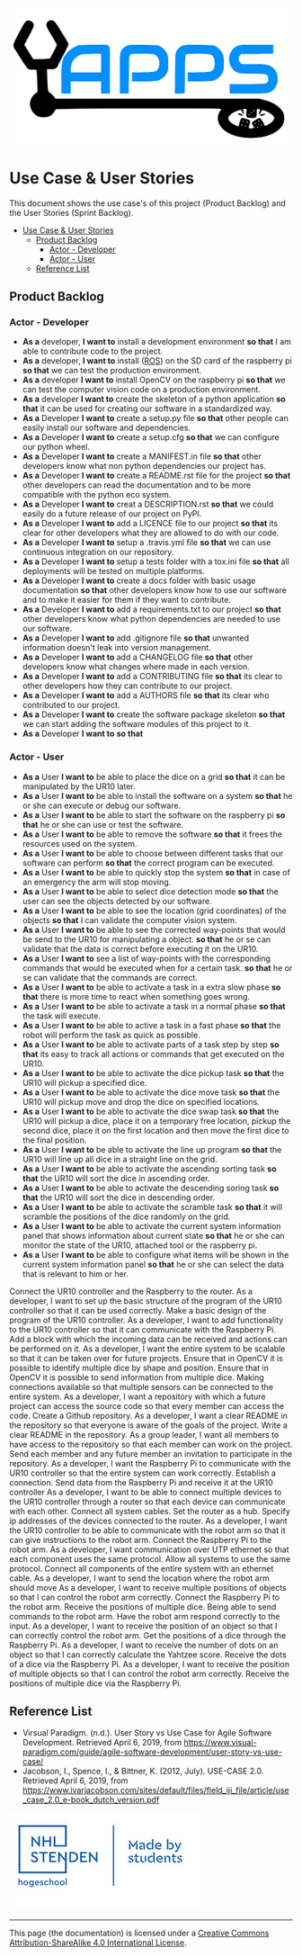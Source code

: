 ![yapps_logo.svg](../../Resources/images/logos/yapps_logo.svg)
# Use Case & User Stories
This document shows the use case's of this project (Product Backlog) and the User Stories (Sprint Backlog).

[TOC]: # " "

- [Use Case & User Stories](#use-case--user-stories)
    - [Product Backlog](#product-backlog)
        - [Actor - Developer](#actor---developer)
        - [Actor - User](#actor---user)
    - [Reference List](#reference-list)

## Product Backlog
### Actor - Developer
- **As a** developer, **I want to** install a development environment **so that** I am able to contribute code to the project.
- **As a** developer, **I want to** install ([ROS](http://www.ros.org)) on the SD card of the raspberry pi **so that** we can test the production environment.
- **As a** developer **I want to** install OpenCV on the raspberry pi **so that** we can test the computer vision code on a production environment.
- **As a** developer **I want to** create the skeleton of a python application **so that** it can be used for creating our software in a standardized way.
- **As a** Developer **I want to** create a setup.py file **so that** other people can easily install our software and dependencies.
- **As a** Developer **I want to** create a setup.cfg **so that** we can configure our python wheel.
- **As a** Developer **I want to** create a MANIFEST.in file **so that** other developers know what non python dependencies our project has.
- **As a** Developer **I want to** create a README.rst file for the project **so that** other developers can read the documentation and to be more compatible with the python eco system.
- **As a** Developer **I want to** creat a DESCRIPTION.rst **so that** we could easily do a future release of our project on PyPI.
- **As a** Developer **I want to** add a LICENCE file to our project **so that** its clear for other developers what they are allowed to do with our code.
- **As a** Developer **I want to** setup a .travis.yml file **so that** we can use continuous integration on our repository.
- **As a** Developer **I want to** setup a tests folder with a tox.ini file **so that** all deployments will be tested on multiple platforms.
- **As a** Developer **I want to** create a docs folder with basic usage documentation **so that** other developers know how to use our software and to make it easier for them if they want to contribute.
- **As a** Developer **I want to** add a requirements.txt to our project **so that** other developers know what python dependencies are needed to use our software.
- **As a** Developer **I want to** add .gitignore file **so that** unwanted information doesn't leak into version management.
- **As a** Developer **I want to** add a CHANGELOG file **so that** other developers know what changes where made in each version.
- **As a** Developer **I want to** add a CONTRIBUTING file **so that** its clear to other developers how they can contribute to our project.
- **As a** Developer **I want to** add a AUTHORS file **so that** its clear who contributed to our project.
- **As a** Developer **I want to** create the software package skeleton **so that** we can start adding the software modules of this project to it.
- **As a** Developer **I want to**  **so that**

### Actor - User

- **As a** User **I want to** be able to place the dice on a grid **so that** it can be manipulated by the UR10 later.
- **As a** User **I want to** be able to install the software on a  system **so that** he or she can execute or debug our software.
- **As a** User **I want to** be able to start the software on the raspberry pi **so that** he or she can use or test the software.
- **As a** User **I want to** be able to remove the software **so that** it frees the resources used on the system.
- **As a** User **I want to** be able to choose between different tasks that our software can perform **so that** the correct program can be executed.
- **As a** User **I want to** be able to quickly stop the system **so that** in case of an emergency the arm will stop moving.
- **As a** User **I want to** be able to select dice detection mode **so that** the user can see the objects detected by our software.
- **As a** User **I want to** be able to see the location (grid coordinates) of the objects **so that** I can validate the computer vision system.
- **As a** User **I want to** be able to see the corrected way-points that would be send to the UR10 for manipulating a object. **so that** he or se can validate that the data is correct before executing it on the UR10.
- **As a** User **I want to** see a list of way-points with the corresponding commands that would be executed when for a certain task. **so that** he or se can validate that the commands are correct.
- **As a** User **I want to** be able to activate a task in a extra slow phase **so that** there is more time to react when something goes wrong.
- **As a** User **I want to** be able to activate a task in a normal phase **so that** the task will execute.
- **As a** User **I want to** be able to active a task in a fast phase **so that** the robot will perform the task as quick as possible.
- **As a** User **I want to** be able to activate parts of a task step by step **so that** its easy to track all actions or commands that get executed on the UR10.
- **As a** User **I want to** be able to activate the dice pickup task **so that** the UR10 will pickup a specified dice.
- **As a** User **I want to** be able to activate the dice move task **so that** the UR10 will pickup move and drop the dice on specified locations.
- **As a** User **I want to** be able to activate the dice swap task **so that** the UR10 will pickup a dice, place it on a temporary free location, pickup the second dice, place it on the first location and then move the first dice to the final position.
- **As a** User **I want to** be able to activate the line up program **so that** the UR10 will line up all dice in a straight line on the grid.
- **As a** User **I want to** be able to activate the ascending sorting task **so that** the UR10 will sort the dice in ascending order.
- **As a** User **I want to** be able to activate the descending soring task **so that** the UR10 will sort the dice in descending order.
- **As a** User **I want to** be able to activate the scramble task **so that** it will scramble the positions of the dice randomly on the grid.
- **As a** User **I want to** be able to activate the current system information panel that shows information about current state **so that** he or she can monitor the state of the UR10, attached tool or the raspberry pi.
- **As a** User **I want to** be able to configure what items will be shown in the current system information panel **so that** he or she can select the data that is relevant to him or her.



Connect the UR10 controller and the Raspberry to the router.
As a developer, I want to set up the basic structure of the program of the UR10 controller so that it can be used correctly.
Make a basic design of the program of the UR10 controller.
As a developer, I want to add functionality to the UR10 controller so that it can communicate with the Raspberry Pi.
Add a block with which the incoming data can be received and actions can be performed on it.
As a developer, I want the entire system to be scalable so that it can be taken over for future projects.
Ensure that in OpenCV it is possible to identify multiple dice by shape and position.
Ensure that in OpenCV it is possible to send information from multiple dice.
Making connections available so that multiple sensors can be connected to the entire system.
As a developer, I want a repository with which a future project can access the source code so that every member can access the code.
Create a Github repository.
As a developer, I want a clear README in the repository so that everyone is aware of the goals of the project.
Write a clear README in the repository.
As a group leader, I want all members to have access to the repository so that each member can work on the project.
Send each member and any future member an invitation to participate in the repository.
As a developer, I want the Raspberry Pi to communicate with the UR10 controller so that the entire system can work correctly.
Establish a connection.
Send data from the Raspberry Pi and receive it at the UR10 controller
As a developer, I want to be able to connect multiple devices to the UR10 controller through a router so that each device can communicate with each other.
Connect all system cables.
Set the router as a hub.
Specify ip addresses of the devices connected to the router.
As a developer, I want the UR10 controller to be able to communicate with the robot arm so that it can give instructions to the robot arm.
Connect the Raspberry Pi to the robot arm.
As a developer, I want communication over UTP ethernet so that each component uses the same protocol.
Allow all systems to use the same protocol.
Connect all components of the entire system with an ethernet cable.
As a developer, I want to send the location where the robot arm should move
As a developer, I want to receive multiple positions of objects so that I can control the robot arm correctly.
Connect the Raspberry Pi to the robot arm.
Receive the positions of multiple dice.
Being able to send commands to the robot arm.
Have the robot arm respond correctly to the input.
As a developer, I want to receive the position of an object so that I can correctly control the robot arm.
Get the positions of a dice through the Raspberry Pi.
As a developer, I want to receive the number of dots on an object so that I can correctly calculate the Yahtzee score.
Receive the dots of a dice via the Raspberry Pi.
As a developer, I want to receive the position of multiple objects so that I can control the robot arm correctly.
Receive the positions of multiple dice via the Raspberry Pi.



## Reference List
- Virsual Paradigm. (n.d.). User Story vs Use Case for Agile Software Development. Retrieved April 6, 2019, from https://www.visual-paradigm.com/guide/agile-software-development/user-story-vs-use-case/
- Jacobson, I., Spence, I., & Bittner, K. (2012, July). USE-CASE 2.0. Retrieved April 6, 2019, from https://www.ivarjacobson.com/sites/default/files/field_iji_file/article/use_case_2.0_e-book_dutch_version.pdf


![nhlstendenMadeByStudents.png](../../Resources/images/logos/nhlstendenMadeByStudents.png)

<hr>
This page (the documentation) is licensed under a <a rel="license" href="http://creativecommons.org/licenses/by-sa/4.0/">Creative Commons Attribution-ShareAlike 4.0 International License</a>.